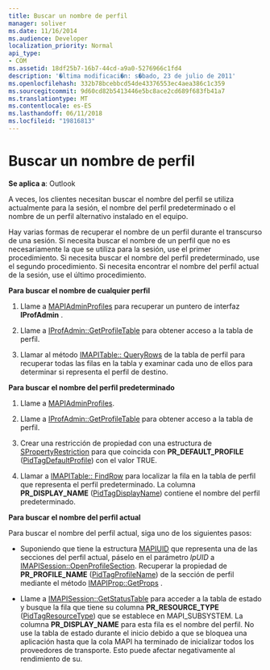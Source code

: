 ```yaml
---
title: Buscar un nombre de perfil
manager: soliver
ms.date: 11/16/2014
ms.audience: Developer
localization_priority: Normal
api_type:
- COM
ms.assetid: 18df25b7-16b7-44cd-a9a0-5276966c1fd4
description: '�ltima modificaci�n: s�bado, 23 de julio de 2011'
ms.openlocfilehash: 332b78bcebbcd54de43376553ec4aea386c1c359
ms.sourcegitcommit: 9d60cd82b5413446e5bc8ace2cd689f683fb41a7
ms.translationtype: MT
ms.contentlocale: es-ES
ms.lasthandoff: 06/11/2018
ms.locfileid: "19816813"
---
```

# <a name="finding-a-profile-name"></a>Buscar un nombre de perfil

  
  
**Se aplica a**: Outlook 
  
A veces, los clientes necesitan buscar el nombre del perfil se utiliza actualmente para la sesión, el nombre del perfil predeterminado o el nombre de un perfil alternativo instalado en el equipo.
  
Hay varias formas de recuperar el nombre de un perfil durante el transcurso de una sesión. Si necesita buscar el nombre de un perfil que no es necesariamente la que se utiliza para la sesión, use el primer procedimiento. Si necesita buscar el nombre del perfil predeterminado, use el segundo procedimiento. Si necesita encontrar el nombre del perfil actual de la sesión, use el último procedimiento. 
  
 **Para buscar el nombre de cualquier perfil**
  
1. Llame a [MAPIAdminProfiles](mapiadminprofiles.md) para recuperar un puntero de interfaz **IProfAdmin** . 
    
2. Llame a [IProfAdmin::GetProfileTable](iprofadmin-getprofiletable.md) para obtener acceso a la tabla de perfil. 
    
3. Llamar al método [IMAPITable:: QueryRows](imapitable-queryrows.md) de la tabla de perfil para recuperar todas las filas en la tabla y examinar cada uno de ellos para determinar si representa el perfil de destino. 
    
 **Para buscar el nombre del perfil predeterminado**
  
1. Llame a [MAPIAdminProfiles](mapiadminprofiles.md).
    
2. Llame a [IProfAdmin::GetProfileTable](iprofadmin-getprofiletable.md) para obtener acceso a la tabla de perfil. 
    
3. Crear una restricción de propiedad con una estructura de [SPropertyRestriction](spropertyrestriction.md) para que coincida con **PR_DEFAULT_PROFILE** ([PidTagDefaultProfile](pidtagdefaultprofile-canonical-property.md)) con el valor TRUE.
    
4. Llamar a [IMAPITable:: FindRow](imapitable-findrow.md) para localizar la fila en la tabla de perfil que representa el perfil predeterminado. La columna **PR_DISPLAY_NAME** ([PidTagDisplayName](pidtagdisplayname-canonical-property.md)) contiene el nombre del perfil predeterminado.
    
 **Para buscar el nombre del perfil actual**
  
Para buscar el nombre del perfil actual, siga uno de los siguientes pasos:
  
- Suponiendo que tiene la estructura [MAPIUID](mapiuid.md) que representa una de las secciones del perfil actual, páselo en el parámetro _lpUID_ a [IMAPISession::OpenProfileSection](imapisession-openprofilesection.md). Recuperar la propiedad de **PR_PROFILE_NAME** ([PidTagProfileName](pidtagprofilename-canonical-property.md)) de la sección de perfil mediante el método [IMAPIProp::GetProps](imapiprop-getprops.md) . 
    
- Llame a [IMAPISession::GetStatusTable](imapisession-getstatustable.md) para acceder a la tabla de estado y busque la fila que tiene su columna **PR_RESOURCE_TYPE** ([PidTagResourceType](pidtagresourcetype-canonical-property.md)) que se establece en MAPI_SUBSYSTEM. La columna **PR_DISPLAY_NAME** para esta fila es el nombre del perfil. No use la tabla de estado durante el inicio debido a que se bloquea una aplicación hasta que la cola MAPI ha terminado de inicializar todos los proveedores de transporte. Esto puede afectar negativamente al rendimiento de su. 
    

